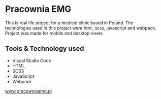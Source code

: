 # Pracownia EMG

This is real life project for a medical clinic based in Poland. The technologies used in this project were html,
scss, javascript and webpack. Project was made for mobile and desktop views.

## Tools & Technology used

- Visual Studio Code
- HTML
- SCSS
- JavaScript
- Webpack

www.pracowniaemg.pl
